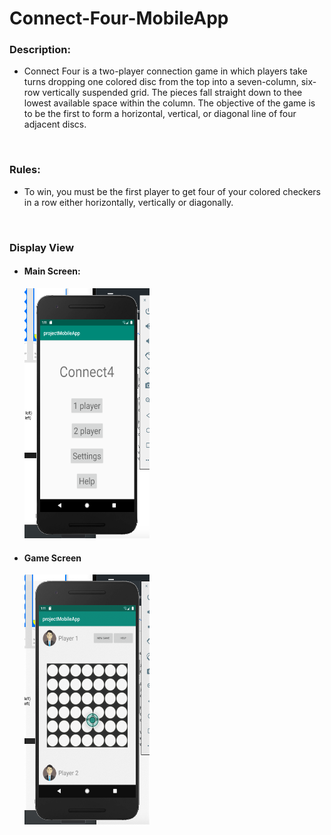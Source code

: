 # Connect-Four-MobileApp

<h3>Description:</h3>
<ul>
<li><p>Connect Four is a two-player connection game in which players take turns dropping one colored disc from the top into a seven-column, six-row vertically suspended grid. The pieces fall straight down to thee lowest available space within the column. The objective of the game is to be the first to form a horizontal, vertical, or diagonal line of four adjacent discs.</p></li></ul>
<br>
<h3>Rules:</h3>
<ul>
  <li><p>To win, you must be the first player to get four of your colored checkers in a row either horizontally, vertically or diagonally.</p></li></ul>
<br>
<h3>Display View</h3>
<ul>
  <li>
<h4>Main Screen:</h4>
    <img src="img/mainScreen.png" width="200" height="400">
  </li>
  <li>
<h4>Game Screen</h4>
    <img src = "img/gameScreen.png" width="200" height="400">
  </li>
